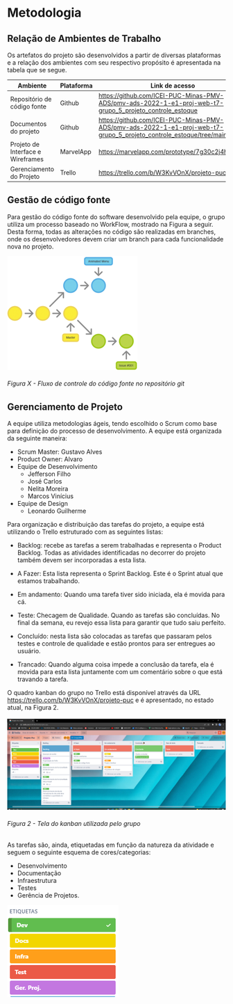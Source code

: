 # Metodologia

## Relação de Ambientes de Trabalho
Os artefatos do projeto são desenvolvidos a partir de diversas plataformas e a relação dos ambientes com seu respectivo propósito é apresentada na tabela que se segue. 

| Ambiente                          | Plataforma | Link de acesso                                                                                                          |
| --------------------------------- | ---------- | ----------------------------------------------------------------------------------------------------------------------- |
| Repositório de código fonte       | Github     | https://github.com/ICEI-PUC-Minas-PMV-ADS/pmv-ads-2022-1-e1-proj-web-t7-grupo_5_projeto_controle_estoque                |
| Documentos do projeto             | Github     | https://github.com/ICEI-PUC-Minas-PMV-ADS/pmv-ads-2022-1-e1-proj-web-t7-grupo_5_projeto_controle_estoque/tree/main/docs |
| Projeto de Interface e Wireframes | MarvelApp  | https://marvelapp.com/prototype/7g30c2j4hd6091                                                                                           |
| Gerenciamento do Projeto          | Trello     | https://trello.com/b/W3KvVOnX/projeto-puc                                                                               |



## Gestão de código fonte
Para gestão do código fonte do software desenvolvido pela equipe, o grupo utiliza um processo baseado no WorkFlow, mostrado na Figura a seguir. Desta forma, todas as alterações no código são realizadas em branches, onde os desenvolvedores devem criar um branch para cada funcionalidade nova no projeto.


<img src="img/Metodologia/Workflow.png">


###### Figura X - Fluxo de controle do código fonte no repositório git









## Gerenciamento de Projeto

A equipe utiliza metodologias ágeis, tendo escolhido o Scrum como base para definição do processo de desenvolvimento.
A equipe está organizada da seguinte maneira:
-	Scrum Master: Gustavo Alves
-	Product Owner: Alvaro
-	Equipe de Desenvolvimento
	-    Jefferson Filho
	-    José Carlos
	-    Nelita Moreira
	-    Marcos Vinícius
-	Equipe de Design
    -	Leonardo Guilherme

Para organização e distribuição das tarefas do projeto, a equipe está utilizando o Trello estruturado com as seguintes listas: 
-	Backlog: recebe as tarefas a serem trabalhadas e representa o Product Backlog. Todas as atividades identificadas no decorrer do projeto também devem ser incorporadas a esta lista.

-	A Fazer: Esta lista representa o Sprint Backlog. Este é o Sprint atual que estamos trabalhando.

-	Em andamento: Quando uma tarefa tiver sido iniciada, ela é movida para cá.

-	Teste: Checagem de Qualidade. Quando as tarefas são concluídas. No final da semana, eu revejo essa lista para garantir que tudo saiu perfeito.

-	Concluído: nesta lista são colocadas as tarefas que passaram pelos testes e controle de qualidade e estão prontos para ser entregues ao usuário.

-	Trancado: Quando alguma coisa impede a conclusão da tarefa, ela é movida para esta lista juntamente com um comentário sobre o que está travando a tarefa.

O quadro kanban do grupo no Trello está disponível através da URL https://trello.com/b/W3KvVOnX/projeto-puc e é apresentado, no estado atual, na Figura 2.


<img src="img/Metodologia/Kanban.png">

###### Figura 2 - Tela do kanban utilizada pelo grupo


As tarefas são, ainda, etiquetadas em função da natureza da atividade e seguem o seguinte esquema de cores/categorias:
-	Desenvolvimento 
-	Documentação                                 
-	Infraestrutura
-	Testes
-	Gerência de Projetos.

<img src="img/Metodologia/Etiquetas.png">



